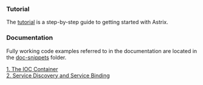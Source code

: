 ### Tutorial
The [tutorial](Providing-A-Service-Using-Astrix-And-GigaSpaces) is a step-by-step guide to getting started with Astrix. 

### Documentation
Fully working code examples referred to in the documentation are located in the [doc-snippets](https://github.com/AvanzaBank/astrix/tree/master/doc-snippets) folder.

[1. The IOC Container](The-IOC-Container)  
[2. Service Discovery and Service Binding](Service-Discovery-and-Service-Binding)  
